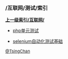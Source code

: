 ### /互联网/测试/索引


**[上一级索引/互联网/](/互联网/)**

- [php单元测试](/互联网/测试/php单元测试)

- [selenium自动化测试基础](/互联网/测试/selenium自动化测试基础)


<font size=2 color='grey'> [@TsingChan](https://github.com/tsingchan) </font>

